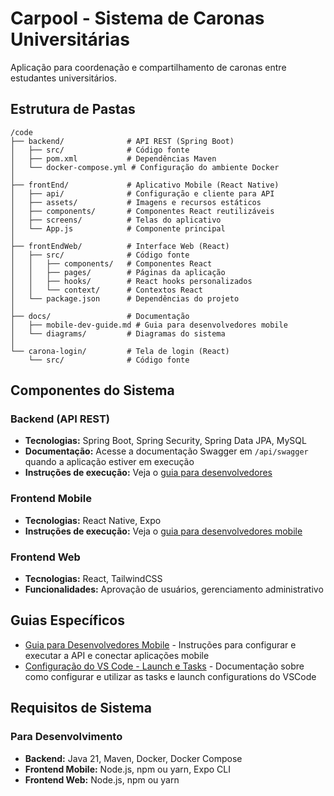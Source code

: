 # Carpool - Sistema de Caronas Universitárias

Aplicação para coordenação e compartilhamento de caronas entre estudantes universitários.

## Estrutura de Pastas

```
/code
├── backend/              # API REST (Spring Boot)
│   ├── src/              # Código fonte
│   ├── pom.xml           # Dependências Maven
│   └── docker-compose.yml # Configuração do ambiente Docker
│
├── frontEnd/             # Aplicativo Mobile (React Native)
│   ├── api/              # Configuração e cliente para API
│   ├── assets/           # Imagens e recursos estáticos
│   ├── components/       # Componentes React reutilizáveis
│   ├── screens/          # Telas do aplicativo
│   └── App.js            # Componente principal
│
├── frontEndWeb/          # Interface Web (React)
│   ├── src/              # Código fonte
│   │   ├── components/   # Componentes React
│   │   ├── pages/        # Páginas da aplicação
│   │   ├── hooks/        # React hooks personalizados
│   │   └── context/      # Contextos React
│   └── package.json      # Dependências do projeto
│
├── docs/                 # Documentação
│   ├── mobile-dev-guide.md # Guia para desenvolvedores mobile
│   └── diagrams/         # Diagramas do sistema
│
└── carona-login/         # Tela de login (React)
    └── src/              # Código fonte
```

## Componentes do Sistema

### Backend (API REST)

- **Tecnologias:** Spring Boot, Spring Security, Spring Data JPA, MySQL
- **Documentação:** Acesse a documentação Swagger em `/api/swagger` quando a aplicação estiver em execução
- **Instruções de execução:** Veja o [guia para desenvolvedores](/docs/mobile-dev-guide.md)

### Frontend Mobile

- **Tecnologias:** React Native, Expo
- **Instruções de execução:** Veja o [guia para desenvolvedores mobile](/docs/mobile-dev-guide.md)

### Frontend Web

- **Tecnologias:** React, TailwindCSS
- **Funcionalidades:** Aprovação de usuários, gerenciamento administrativo

## Guias Específicos

- [Guia para Desenvolvedores Mobile](docs/mobile-dev-guide.md) - Instruções para configurar e executar a API e conectar aplicações mobile
- [Configuração do VS Code - Launch e Tasks](docs/vscode-launch-tasks.md) - Documentação sobre como configurar e utilizar as tasks e launch configurations do VSCode

## Requisitos de Sistema

### Para Desenvolvimento

- **Backend:** Java 21, Maven, Docker, Docker Compose
- **Frontend Mobile:** Node.js, npm ou yarn, Expo CLI
- **Frontend Web:** Node.js, npm ou yarn